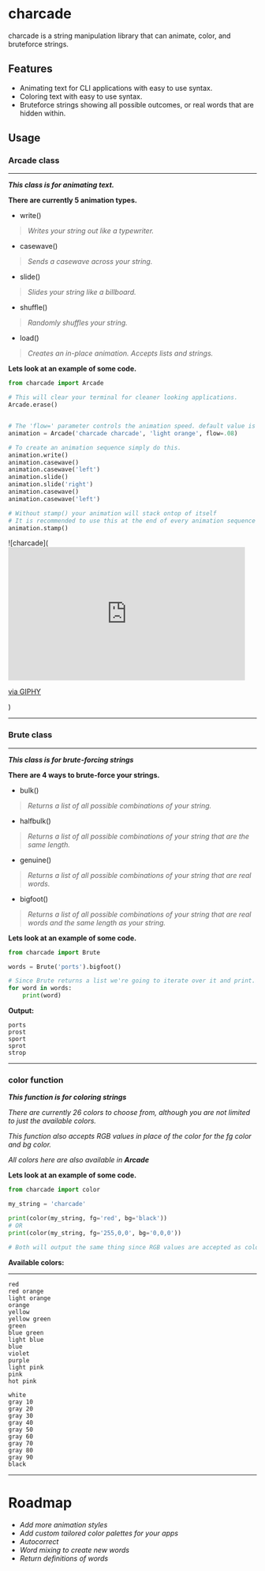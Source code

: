 
# charcade

charcade is a string manipulation library that can animate, color, and bruteforce strings.


## Features

- Animating text for CLI applications with easy to use syntax.
- Coloring text with easy to use syntax.
- Bruteforce strings showing all possible outcomes, or real words that are hidden within.


## Usage

### **Arcade class**
***

***This class is for animating text.***

__There are currently 5 animation types.__

- write()
> *Writes your string out like a typewriter.*
- casewave()
> *Sends a casewave across your string.*
- slide()
> *Slides your string like a billboard.*
- shuffle()
> *Randomly shuffles your string.*
- load()
> *Creates an in-place animation. Accepts lists and strings.*

**Lets look at an example of some code.**

```python
from charcade import Arcade

# This will clear your terminal for cleaner looking applications.
Arcade.erase()


# The 'flow=' parameter controls the animation speed. default value is .1
animation = Arcade('charcade charcade', 'light orange', flow=.08)

# To create an animation sequence simply do this.
animation.write()
animation.casewave()
animation.casewave('left')
animation.slide()
animation.slide('right')
animation.casewave()
animation.casewave('left')

# Without stamp() your animation will stack ontop of itself
# It is recommended to use this at the end of every animation sequence
animation.stamp() 
```
![charcade](<iframe src="https://giphy.com/embed/YKnklUNdK54OjsaExo" width="480" height="270" frameBorder="0" class="giphy-embed" allowFullScreen></iframe><p><a href="https://giphy.com/gifs/YKnklUNdK54OjsaExo">via GIPHY</a></p>)

---
### **Brute class**
***
***This class is for brute-forcing strings***

__There are 4 ways to brute-force your strings.__

- bulk()
> *Returns a list of all possible combinations of your string.*
- halfbulk()
> *Returns a list of all possible combinations of your string that are the same length.*
- genuine()
> *Returns a list of all possible combinations of your string that are real words.*
- bigfoot()
> *Returns a list of all possible combinations of your string that are real words and the same length as your string.* 

**Lets look at an example of some code.**

```python
from charcade import Brute

words = Brute('ports').bigfoot()

# Since Brute returns a list we're going to iterate over it and print.
for word in words:
    print(word)
```
**Output:**
```
ports
prost
sport
sprot
strop
```

---
### **color function**

***This function is for coloring strings***

*There are currently 26 colors to choose from, although you are not
limited to just the available colors.*

*This function also accepts RGB values in place of the color for the 
fg color and bg color.*

*All colors here are also available in **Arcade***

**Lets look at an example of some code.**

```python
from charcade import color

my_string = 'charcade'

print(color(my_string, fg='red', bg='black'))
# OR
print(color(my_string, fg='255,0,0', bg='0,0,0'))

# Both will output the same thing since RGB values are accepted as colors.
```
**Available colors:**

---
```
red
red orange
light orange
orange
yellow
yellow green
green
blue green
light blue
blue
violet
purple
light pink
pink
hot pink

white
gray 10
gray 20
gray 30
gray 40
gray 50
gray 60
gray 70
gray 80
gray 90
black
```
***
# Roadmap

- *Add more animation styles*
- *Add custom tailored color palettes for your apps*
- *Autocorrect*
- *Word mixing to create new words*
- *Return definitions of words*

